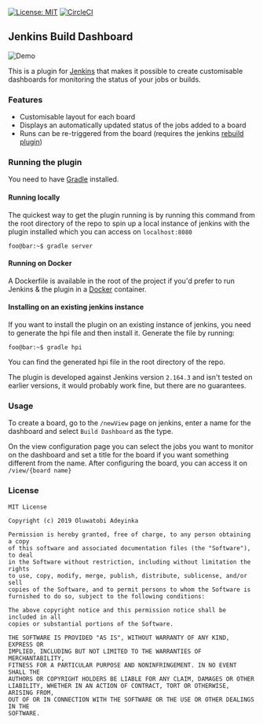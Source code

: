 [![License: MIT](https://img.shields.io/badge/License-MIT-yellow.svg)](https://opensource.org/licenses/MIT)
[![CircleCI](https://circleci.com/gh/beverlyRoadGoose/jenkins-build-dashboard.svg?style=svg&circle-token=e5e2acc9dc19e91cee13b063f4937fbbcc474df0)](https://circleci.com/gh/beverlyRoadGoose/jenkins-build-dashboard)

## Jenkins Build Dashboard
![Demo](https://i.imgur.com/CzFfBOP.gif)

This is a plugin for [Jenkins](https://jenkins.io/) that makes it possible to create customisable dashboards for monitoring the status of your jobs or builds.

### Features
- Customisable layout for each board
- Displays an automatically updated status of the jobs added to a board
- Runs can be re-triggered from the board (requires the jenkins [rebuild plugin](https://github.com/jenkinsci/rebuild-plugin))

### Running the plugin
You need to have [Gradle](https://gradle.org/) installed.

#### Running locally
The quickest way to get the plugin running is by running this command from the root directory of the repo to spin 
up a local instance of jenkins with the plugin installed which you can access on `localhost:8080`
```console
foo@bar:~$ gradle server
```

#### Running on Docker
A Dockerfile is available in the root of the project if you'd prefer to run Jenkins & the plugin in a [Docker](https://www.docker.com/) container.

#### Installing on an existing jenkins instance
If you want to install the plugin on an existing instance of jenkins, you need to generate the hpi file and then install
it. Generate the file by running:
```console
foo@bar:~$ gradle hpi
```
You can find the generated hpi file in the root directory of the repo.

The plugin is developed against Jenkins version `2.164.3` and isn't tested on earlier versions, it would probably work fine, but there are no guarantees.

### Usage
To create a board, go to the `/newView` page on jenkins, enter a name for the dashboard and select `Build Dashboard` as 
the type.

On the view configuration page you can select the jobs you want to monitor on the dashboard and set a title for the board if
you want something different from the name. After configuring the board, you can access it on `/view/{board name}`

### License

```
MIT License

Copyright (c) 2019 Oluwatobi Adeyinka

Permission is hereby granted, free of charge, to any person obtaining a copy
of this software and associated documentation files (the "Software"), to deal
in the Software without restriction, including without limitation the rights
to use, copy, modify, merge, publish, distribute, sublicense, and/or sell
copies of the Software, and to permit persons to whom the Software is
furnished to do so, subject to the following conditions:

The above copyright notice and this permission notice shall be included in all
copies or substantial portions of the Software.

THE SOFTWARE IS PROVIDED "AS IS", WITHOUT WARRANTY OF ANY KIND, EXPRESS OR
IMPLIED, INCLUDING BUT NOT LIMITED TO THE WARRANTIES OF MERCHANTABILITY,
FITNESS FOR A PARTICULAR PURPOSE AND NONINFRINGEMENT. IN NO EVENT SHALL THE
AUTHORS OR COPYRIGHT HOLDERS BE LIABLE FOR ANY CLAIM, DAMAGES OR OTHER
LIABILITY, WHETHER IN AN ACTION OF CONTRACT, TORT OR OTHERWISE, ARISING FROM,
OUT OF OR IN CONNECTION WITH THE SOFTWARE OR THE USE OR OTHER DEALINGS IN THE
SOFTWARE.

```
